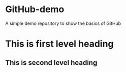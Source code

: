 # GitHub-demo

A simple demo repository to show the basics of GitHub

# This is first level heading

## This is second level heading
